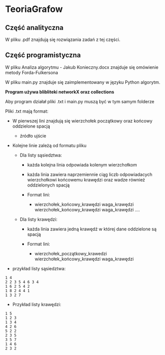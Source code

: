  #                   TeoriaGrafow 

## Część analityczna
W pliku .pdf znajdują się rozwiązania zadań z tej części.

## Część programistyczna
W pliku Analiza algorytmu - Jakub Konieczny.docx znajduje się omówienie metody Forda-Fulkersona 

W pliku main.py znajduje się zaimplementowany w języku Python algorytm. 

**Program używa blibliteki networkX oraz collections**

Aby program działał pliki .txt i main.py muszą być w tym samym folderze 

Pliki .txt mają format:
*  W pierwszej lini znajdują się wierzchołek początkowy oraz końcowy oddzielone spacją
   * źródło ujście
* Kolejne linie zależą od formatu pliku

  * Dla listy sąsiedztwa:

    * każda kolejna linia odpowiada kolenym wierzchołkom 

     * każda linia zawiera naprzemiennie ciąg liczb odpowiadacych wierzchołkowi końcowemu krawędzi oraz wadze również oddzielonych spacją 
     * Format lini:

       * wierzchołek_końcowy_krawędzi waga_krawędzi wierzchołek_końcowy_krawędzi waga_krawędzi ....

   * Dla listy krawędzi:

     * każda linia zawiera jedną krawędź w której dane oddzielone są spacją
     
     * Format lini:

       * wierzchołek_początkowy_krawedzi wierzchołek_końcowy_krawędzi waga_krawędzi


 * przykład listy sąsiedztwa:
``` 
1 4
2 2 3 5 4 6 3 4
1 6 2 5 4 2
1 8 2 4 4 1
1 3 2 7
```

  
  * Przykład listy krawędzi:

```
1 5
1 2 3
1 3 4
4 2 6
5 2 2
2 3 5
3 5 7
1 4 6
2 3 2
```
  
  

  
